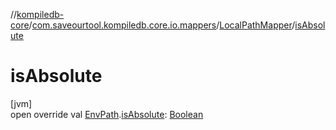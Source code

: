 //[kompiledb-core](../../../index.md)/[com.saveourtool.kompiledb.core.io.mappers](../index.md)/[LocalPathMapper](index.md)/[isAbsolute](is-absolute.md)

# isAbsolute

[jvm]\
open override val [EnvPath](../../com.saveourtool.kompiledb.core/-env-path/index.md).[isAbsolute](is-absolute.md): [Boolean](https://kotlinlang.org/api/latest/jvm/stdlib/kotlin/-boolean/index.html)

